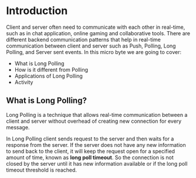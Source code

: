 # Introduction

Client and server often need to communicate with each other in real-time, such as in chat application, online gaming and collaborative tools. There are different backend communication patterns that help in real-time communication between client and server such as Push, Polling, Long Polling, and Server sent events. In this micro byte we are going to cover:

- What is Long Polling
- How is it different from Polling
- Applications of Long Polling
- Activity

## What is Long Polling?

Long Polling is a technique that allows real-time communication between a client and server without overhead of creating new connection for every message.

In Long Polling client sends request to the server and then waits for a response from the server. If the server does not have any new information to send back to the client, it will keep the request open for a specified amount of time, known as **long poll timeout**. So the connection is not closed by the server until it has new information available or if the long poll timeout threshold is reached.
